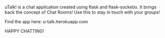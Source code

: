 uTalk! is a chat application created using flask and flask-socketio.
It brings back the concept of Chat Rooms!
Use this to stay in touch with your groups!

Find the app here:
u-talk.herokuapp.com

HAPPY CHATTING!
